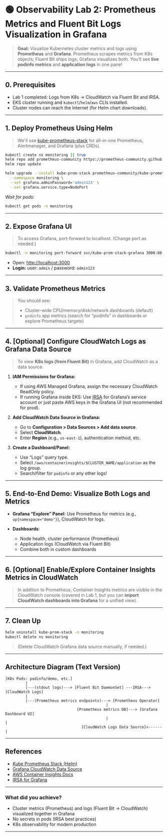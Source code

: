 # 🟢 Observability Lab 2: Prometheus Metrics and Fluent Bit Logs Visualization in Grafana

> **Goal:**
> Visualize Kubernetes cluster metrics and logs using **Prometheus** and **Grafana**.
> Prometheus scrapes metrics from K8s objects; Fluent Bit ships logs; Grafana visualizes both.
> You’ll see **live podinfo metrics** and **application logs** in one pane!

---

## **0. Prerequisites**

* Lab 1 completed: Logs from K8s → CloudWatch via Fluent Bit and IRSA.
* EKS cluster running and `kubectl`/`helm`/`aws` CLIs installed.
* Cluster nodes can reach the Internet (for Helm chart downloads).

---

## **1. Deploy Prometheus Using Helm**

> We'll use [kube-prometheus-stack](https://artifacthub.io/packages/helm/prometheus-community/kube-prometheus-stack) for all-in-one Prometheus, Alertmanager, and Grafana (plus CRDs).

```sh
kubectl create ns monitoring || true
helm repo add prometheus-community https://prometheus-community.github.io/helm-charts
helm repo update

helm upgrade --install kube-prom-stack prometheus-community/kube-prometheus-stack \
  --namespace monitoring \
  --set grafana.adminPassword='admin123' \
  --set grafana.service.type=NodePort
```

*Wait for pods:*

```sh
kubectl get pods -n monitoring
```

---

## **2. Expose Grafana UI**

> To access Grafana, port-forward to localhost.
> (Change port as needed.)

```sh
kubectl -n monitoring port-forward svc/kube-prom-stack-grafana 3000:80
```

* Open: [http://localhost:3000](http://localhost:3000)
* **Login:** user: `admin` / password: `admin123`

---

## **3. Validate Prometheus Metrics**

> You should see:
>
> * Cluster-wide CPU/memory/disk/network dashboards (default)
> * `podinfo` app metrics (search for “podinfo” in dashboards or explore Prometheus targets)

---

## **4. \[Optional] Configure CloudWatch Logs as Grafana Data Source**

> To view **K8s logs (from Fluent Bit)** in Grafana, add CloudWatch as a data source.

1. **IAM Permissions for Grafana:**

   * If using AWS Managed Grafana, assign the necessary CloudWatch ReadOnly policy.
   * If running Grafana inside EKS:
     Use [IRSA](https://grafana.com/docs/grafana/latest/datasources/aws-cloudwatch/#eks-irsa) for Grafana’s service account or just paste AWS keys in the Grafana UI (not recommended for prod).

2. **Add CloudWatch Data Source in Grafana:**

   * Go to **Configuration > Data Sources > Add data source**.
   * Select **CloudWatch**.
   * Enter **Region** (e.g., `us-east-1`), authentication method, etc.

3. **Create a Dashboard/Panel:**

   * Use “Logs” query type.
   * Select `/aws/containerinsights/$CLUSTER_NAME/application` as the log group.
   * Search/filter for `podinfo` or any other logs!

---

## **5. End-to-End Demo: Visualize Both Logs and Metrics**

* **Grafana “Explore” Panel**:
  Use Prometheus for metrics (e.g., `up{namespace="demo"}`), CloudWatch for logs.
* **Dashboards**:

  * Node health, cluster performance (Prometheus)
  * Application logs (CloudWatch via Fluent Bit)
  * Combine both in custom dashboards

---

## **6. \[Optional] Enable/Explore Container Insights Metrics in CloudWatch**

> In addition to Prometheus, Container Insights metrics are visible in the CloudWatch console
> (covered in Lab 1, but you can **import CloudWatch dashboards into Grafana** for a unified view).

---

## **7. Clean Up**

```sh
helm uninstall kube-prom-stack -n monitoring
kubectl delete ns monitoring
```

> (Delete CloudWatch Grafana data source manually, if needed.)

---

## **Architecture Diagram (Text Version)**

```
[K8s Pods: podinfo/demo, etc.]
         |
         |---(stdout logs)---> [Fluent Bit DaemonSet] ---IRSA---> [CloudWatch Logs]
         |
         |---(Prometheus metrics endpoints)---> [Prometheus Operator]
                                             |
                                [Prometheus metrics DB]---> [Grafana Dashboard UI]
                                             |                        |
                                  [CloudWatch Logs Data Source]<------|
```

---

## **References**

* [Kube Prometheus Stack (Helm)](https://github.com/prometheus-community/helm-charts/tree/main/charts/kube-prometheus-stack)
* [Grafana CloudWatch Data Source](https://grafana.com/docs/grafana/latest/datasources/aws-cloudwatch/)
* [AWS Container Insights Docs](https://docs.aws.amazon.com/AmazonCloudWatch/latest/monitoring/Container-Insights.html)
* [IRSA for Grafana](https://grafana.com/docs/grafana/latest/datasources/aws-cloudwatch/#eks-irsa)

---

### **What did you achieve?**

* Cluster metrics (Prometheus) and logs (Fluent Bit → CloudWatch) visualized together in Grafana
* No secrets in pods (IRSA best practices)
* K8s observability for modern production

---
